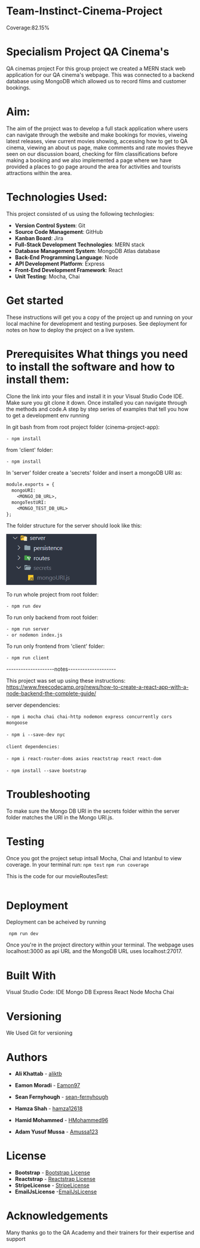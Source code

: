 # Team-Instinct-Cinema-Project
Coverage:82.15%

# Specialism Project QA Cinema's 

QA cinemas project 
For this group project we created a MERN stack web application for our QA cinema's webpage. This was connected to a backend database using MongoDB which allowed us to record films and customer bookings.

# Aim:
The aim of the project was to develop a full stack application where users can navigate through the website and make bookings for movies, viweing latest releases, view current movies showing, accessing how to get to QA cinema, viewing an about us page, make comments and rate movies theyve seen on our discussion board, checking for film classifications before making a booking and we also implemented a page where we have provided a places to go page around the area for activities and tourists attractions within the area.

# Technologies Used:
This project consisted of us using the following technlogies:
- **Version Control System**: Git
- **Source Code Management**: GitHub
- **Kanban Board**: Jira
- **Full-Stack Development Technologies**: MERN stack
- **Database Management System**: MongoDB Atlas database
- **Back-End Programming Language**: Node
- **API Development Platform**: Express
- **Front-End Development Framework**: React
- **Unit Testing**: Mocha, Chai


# Get started

These instructions will get you a copy of the project up and running on your local machine for development and testing purposes. See deployment for notes on how to deploy the project on a live system.

# Prerequisites What things you need to install the software and how to install them:

Clone the link into your files and install it in your Visual Studio Code IDE. Make sure you git clone it down. Once installed you can navigate through the methods and code.A step by step series of examples that tell you how to get a development env running

In git bash from from root project folder (cinema-project-app):
```
- npm install
```

from 'client' folder:
```
- npm install
```

In 'server' folder create a 'secrets' folder and insert a mongoDB URI as:
```
module.exports = {
  mongoURI:
    <MONGO_DB_URL>,
  mongoTestURI:
    <MONGO_TEST_DB_URL>
};
```

The folder structure for the server should look like this:

![folder structure](/Documentation/Screenshots/secrets-folder.png "Secrets Folder")

To run whole project from root folder:
```
- npm run dev
```
To run only backend from root folder:
```
- npm run server
- or nodemon index.js
```
To run only frontend from 'client' folder:
```
- npm run client
```

--------------------notes--------------------

This project was set up using these instructions:
https://www.freecodecamp.org/news/how-to-create-a-react-app-with-a-node-backend-the-complete-guide/

server dependencies:
```
- npm i mocha chai chai-http nodemon express concurrently cors mongoose

- npm i --save-dev nyc

client dependencies:

- npm i react-router-doms axios reactstrap react react-dom

- npm install --save bootstrap
```
# Troubleshooting
To make sure the Mongo DB URI in the secrets folder within the server folder matches the URI in the Mongo URI.js.

# Testing
Once you got the project setup intsall Mocha, Chai and Istanbul to view coverage. In your terminal run:
```npm test```
```npm run coverage```

This is the code for our movieRoutesTest:
```

```



# Deployment
Deployment can be acheived by running
```
 npm run dev
 ```
  Once you're in the project directory within your terminal. The webpage uses localhost:3000 as api URL and the MongoDB URL uses localhost:27017.


# Built With
Visual Studio Code: IDE
Mongo DB
Express
React
Node
Mocha
Chai


# Versioning
We Used Git for versioning


# Authors
- **Ali Khattab** - [aliktb](https://github.com/aliktb)

- **Eamon Moradi** - [Eamon97](https://github.com/eamon97)

- **Sean Fernyhough** - [sean-fernyhough](https://github.com/sean-fernyhough)

- **Hamza Shah** - [hamza12618](https://github.com/hamza12618)

- **Hamid Mohammed** - [HMohammed96](https://github.com/HMohammed96)

- **Adam Yusuf Mussa** - [Amussa123](https://github.com/Amussa123)

# License
- **Bootstrap** - [Bootstrap License](https://github.com/twbs/bootstrap/blob/v4.0.0/LICENSE)
- **Reactstrap** - [Reactstrap License](https://github.com/reactstrap/reactstrap/blob/master/LICENSE)
- **StripeLicense** - [StripeLicense](https://stripe.com/gb/legal)
- **EmailJsLicense** -[EmailJsLicense](https://github.com/eleith/emailjs/blob/main/LICENSE)

# Acknowledgements
Many thanks go to the QA Academy and their trainers for their expertise and support

